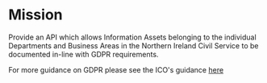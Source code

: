 # Mission

Provide an API which allows Information Assets belonging to the individual Departments and Business Areas in the Northern Ireland Civil Service to be documented in-line with GDPR requirements. 

For more guidance on GDPR please see the ICO's guidance [here](https://ico.org.uk/for-organisations/guide-to-data-protection/guide-to-the-general-data-protection-regulation-gdpr/)
